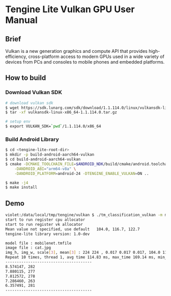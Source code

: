 # Tengine Lite Vulkan GPU User Manual

## Brief

Vulkan is a new generation graphics and compute API that provides high-efficiency, cross-platform access to modern GPUs used in a wide variety of devices from PCs and consoles to mobile phones and embedded platforms.

## How to build

### Download Vulkan SDK

```bash
# download vulkan sdk
$ wget https://sdk.lunarg.com/sdk/download/1.1.114.0/linux/vulkansdk-linux-x86_64-1.1.114.0.tar.gz?Human=true -O vulkansdk-linux-x86_64-1.1.114.0.tar.gz
$ tar -xf vulkansdk-linux-x86_64-1.1.114.0.tar.gz

# setup env
$ export VULKAN_SDK=`pwd`/1.1.114.0/x86_64
```

### Build Android Library

```bash
$ cd <tengine-lite-root-dir>
$ mkdir -p build-android-aarch64-vulkan
$ cd build-android-aarch64-vulkan
$ cmake -DCMAKE_TOOLCHAIN_FILE=$ANDROID_NDK/build/cmake/android.toolchain.cmake \
    -DANDROID_ABI="arm64-v8a" \
    -DANDROID_PLATFORM=android-24 -DTENGINE_ENABLE_VULKAN=ON ..

$ make -j4
$ make install
```

## Demo

```bash
violet:/data/local/tmp/tengine/vulkan $ ./tm_classification_vulkan -m mobilenet.tmfile -i cat.jpg -g 224,224 -s 0.017,0.017,0.017 -r 10
start to run register cpu allocator
start to run register vk allocator
Mean value not specified, use default   104.0, 116.7, 122.7
tengine-lite library version: 1.0-dev

model file : mobilenet.tmfile
image file : cat.jpg
img_h, img_w, scale[3], mean[3] : 224 224 , 0.017 0.017 0.017, 104.0 116.7 122.7
Repeat 10 times, thread 1, avg time 114.83 ms, max_time 169.14 ms, min_time 107.62 ms
--------------------------------------
8.574147, 282
7.880115, 277
7.812572, 278
7.286460, 263
6.357491, 281
--------------------------------------
```

